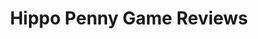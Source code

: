 ---
title: Hippo Penny Game Reviews
layout: scoredetail
permalink: /meta-score/x-morph-defense
header:
  teaser: /assets/images/x-morph-defense.jpg
  video:
    id: wvoqAA7ZUVs
    provider: youtube
---
